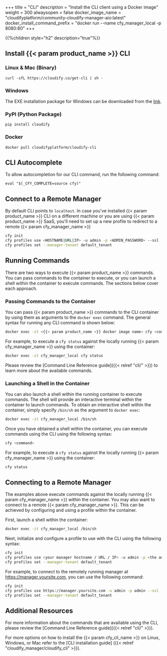 +++
title = "CLI"
description = "Install the CLI client using a Docker image"
weight = 300
alwaysopen = false
docker_image_name = "cloudifyplatform/community-cloudify-manager-aio:latest"
docker_install_command_prefix = "docker run --name cfy_manager_local -p 8080:80"
+++

{{%children style="h2" description="true"%}}

## Install {{< param product_name >}} CLI

### Linux & Mac (Binary)

```
curl -sfL https://cloudify.co/get-cli | sh -
```

### Windows

The EXE installation package for Windows can be downloaded from the [link](https://repository.cloudifysource.org/cloudify/6.4.0/ga-release/cloudify-windows-cli_6.4.0-ga.exe).

### PyPI (Python Package)

```
pip install cloudify
```
### Docker
```
docker pull cloudifyplatform/cloudify-cli
```

## CLI Autocomplete

To allow autocompletion for our CLI command, run the following command:
```
eval "$(_CFY_COMPLETE=source cfy)"
```

## Connect to a Remote Manager

By default CLI points to `localhost`. In case you've installed {{< param product_name >}} CLI on a different machine or you are using {{< param product_name >}} SaaS, you'll need to set up a new profile to redirect to a remote {{< param cfy_manager_name >}}

```bash
cfy init
cfy profiles use <HOSTNAME|URL|IP> -u admin -p <ADMIN_PASSWORD> --ssl
cfy profiles set --manager-tenant default_tenant
```

## Running Commands

There are two ways to execute {{< param product_name >}} commands. You can pass commands to the container to execute, or you can launch a shell within the container to execute commands. The sections below cover each approach.

### Passing Commands to the Container

You can pass {{< param product_name >}} commands to the CLI container by using them as arguments to the `docker exec` command. The general syntax for running any CLI command is shown below:

```bash
docker exec -it <{{< param product_name >}} docker image name> cfy <command>
```

For example, to execute a `cfy status` against the locally running {{< param cfy_manager_name >}} using the container:

```bash
docker exec -it cfy_manager_local cfy status
```

Please review the [Command Line Reference guide]({{< relref "cli/" >}}) to learn more about the available commands.

### Launching a Shell in the Container

You can also launch a shell within the running container to execute commands. The shell will provide an interactive terminal within the container to launch commands. To obtain an interactive shell within the container, simply specify `/bin/sh` as the argument to `docker exec`:


```bash
docker exec -it cfy_manager_local /bin/sh
```

Once you have obtained a shell within the container, you can execute commands using the CLI using the following syntax:

```bash
cfy <command>
```

For example, to execute a `cfy status` against the locally running {{< param cfy_manager_name >}} using the container:

```bash
cfy status
```

## Connecting to a Remote Manager

The examples above execute commands against the locally running {{< param cfy_manager_name >}} within the container. You may also want to connect to a remote {{< param cfy_manager_name >}}. This can be achieved by configuring and using a profile within the container.

First, launch a shell within the container:

```bash
docker exec -it cfy_manager_local /bin/sh
```

Next, initialize and configure a profile to use with the CLI using the following syntax:

```bash
cfy init
cfy profiles use <your manager hostname / URL / IP> -u admin -p <the admin  password> --ssl
cfy profiles set --manager-tenant default_tenant
```

For example, to connect to the remotely running manager at https://manager.yoursite.com, you can use the following command:

```bash
cfy init
cfy profiles use https://manager.yoursite.com -u admin -p admin --ssl
cfy profiles set --manager-tenant default_tenant
```

## Additional Resources

For more information about the commands that are available using the CLI, please review the [Command Line Reference guide]({{< relref "cli/" >}}).

For more options on how to install the {{< param cfy_cli_name >}} on Linux, Windows, or Mac refer to the [CLI installation guide] ({{< relref "cloudify_manager/cloudify_cli" >}}).
